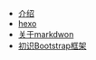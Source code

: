 <!-- docs/_sidebar.md -->
<!-- 定制侧边栏 -->

* [介绍](zh-cn/mai)
* [hexo](zh-cn/note/hexo-快速、简洁且高效的博客框架.md)
* [关于markdwon](zh-cn/note/关于-MarkDwon-语法.md)
* [初识Bootstrap框架](zh-cn/note/初识Bootstrap框架.md)




